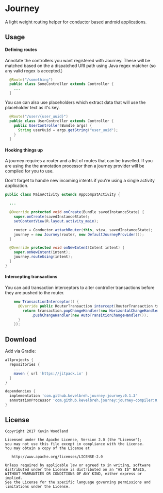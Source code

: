 # Journey

A light weight routing helper for conductor based android applications.

## Usage

#### Defining routes

Annotate the controllers you want registered with Journey. These will be matched based on the a dispatched
URI path using Java regex matcher (so any valid regex is accepted.)  

```java
  @Route("/something")
  public class SomeController extends Controller {
    ...
  }
```

You can can also use placeholders which extract data that will use the placeholder text as it's key.

```java
  @Route("/user/{user_uuid}")
  public class UserController extends Controller {
    public UserController(Bundle args) {
      String userUuid = args.getString("user_uuid");
    }
  }
```

#### Hooking things up
A journey requires a router and a list of routes that can be travelled. If you are using the 
the annotation processor then a journey provider will be compiled for you to use.

Don't forget to handle new incoming intents if you're using a single activity application.

```java
public class MainActivity extends AppCompatActivity {

  ...

  @Override protected void onCreate(Bundle savedInstanceState) {
    super.onCreate(savedInstanceState);
    setContentView(R.layout.activity_main);

    router = Conductor.attachRouter(this, view, savedInstanceState);
    journey = new Journey(router, new DefaultJourneyProvider());
  }

  @Override protected void onNewIntent(Intent intent) {
    super.onNewIntent(intent);
    journey.routeUsing(intent);
  }
}

```

#### Intercepting transactions
You can add transaction interceptors to alter controller transactions before they are pushed to the 
router. 

```java
    new TransactionInterceptor() {
      @Override public RouterTransaction intercept(RouterTransaction transaction) {
        return transaction.popChangeHandler(new HorizontalChangeHandler())
            .pushChangeHandler(new AutoTransitionChangeHandler());
      }
    });
```

## Download

Add via Gradle:

```groovy
allprojects {
  repositories {
    ...
    maven { url 'https://jitpack.io' }
  }
}

dependencies {
  implementation 'com.github.kevelbreh.journey:journey:0.1.3'
  annotationProcessor 'com.github.kevelbreh.journey:journey-compiler:0.1.3'
}
```

## License

    Copyright 2017 Kevin Woodland

    Licensed under the Apache License, Version 2.0 (the "License");
    you may not use this file except in compliance with the License.
    You may obtain a copy of the License at

       http://www.apache.org/licenses/LICENSE-2.0

    Unless required by applicable law or agreed to in writing, software
    distributed under the License is distributed on an "AS IS" BASIS,
    WITHOUT WARRANTIES OR CONDITIONS OF ANY KIND, either express or implied.
    See the License for the specific language governing permissions and
    limitations under the License.
